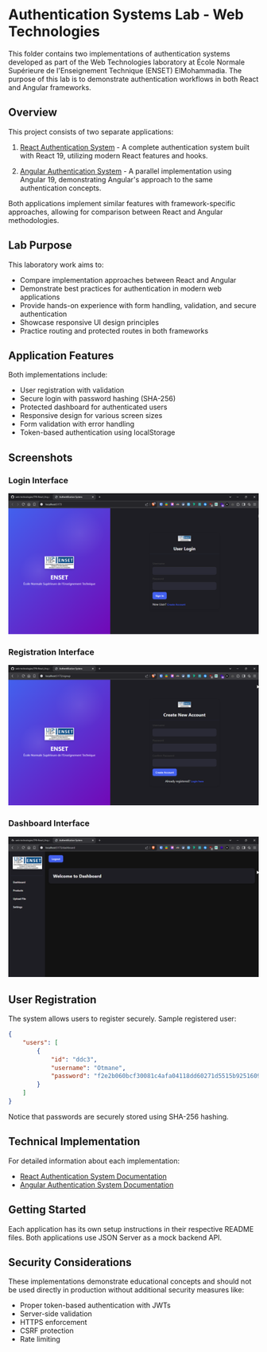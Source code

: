 # Authentication Systems Lab - Web Technologies

This folder contains two implementations of authentication systems developed as part of the Web Technologies laboratory at École Normale Supérieure de l'Enseignement Technique (ENSET) ElMohammadia. The purpose of this lab is to demonstrate authentication workflows in both React and Angular frameworks.

## Overview

This project consists of two separate applications:

1. [React Authentication System](./react-auth-system/) - A complete authentication system built with React 19, utilizing modern React features and hooks.

2. [Angular Authentication System](./angular-auth-system/) - A parallel implementation using Angular 19, demonstrating Angular's approach to the same authentication concepts.

Both applications implement similar features with framework-specific approaches, allowing for comparison between React and Angular methodologies.

## Lab Purpose

This laboratory work aims to:

- Compare implementation approaches between React and Angular
- Demonstrate best practices for authentication in modern web applications
- Provide hands-on experience with form handling, validation, and secure authentication
- Showcase responsive UI design principles
- Practice routing and protected routes in both frameworks

## Application Features

Both implementations include:

- User registration with validation
- Secure login with password hashing (SHA-256)
- Protected dashboard for authenticated users
- Responsive design for various screen sizes
- Form validation with error handling
- Token-based authentication using localStorage

## Screenshots

### Login Interface
![Login Screen](screenshots/login.png)

### Registration Interface
![Signup Screen](screenshots/signup.png)

### Dashboard Interface
![Dashboard Screen](screenshots/dashboard.png)

## User Registration

The system allows users to register securely. Sample registered user:

```json
{
    "users": [
        {
            "id": "ddc3",
            "username": "Otmane",
            "password": "f2e2b060bcf30081c4afa04118dd60271d5515b92516096a263b43f410703f0d"
        }
    ]
}
```

Notice that passwords are securely stored using SHA-256 hashing.

## Technical Implementation

For detailed information about each implementation:

- [React Authentication System Documentation](./react-auth-system/README.md)
- [Angular Authentication System Documentation](./angular-auth-system/README.md)

## Getting Started

Each application has its own setup instructions in their respective README files. Both applications use JSON Server as a mock backend API.

## Security Considerations

These implementations demonstrate educational concepts and should not be used directly in production without additional security measures like:

- Proper token-based authentication with JWTs
- Server-side validation
- HTTPS enforcement
- CSRF protection
- Rate limiting
